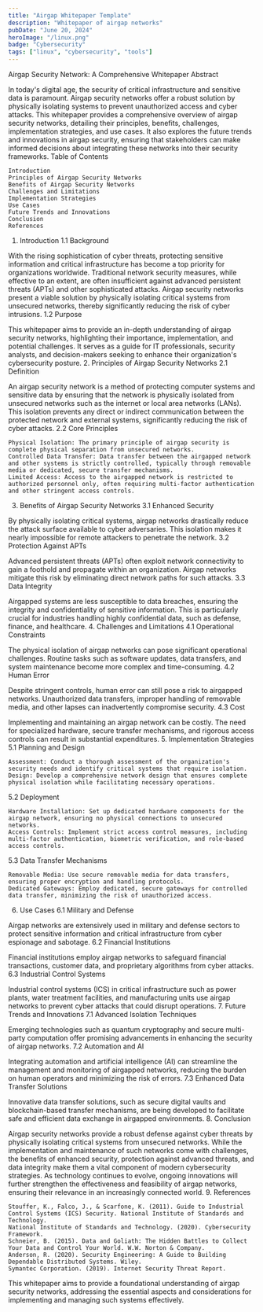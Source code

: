 ```yaml
---
title: "Airgap Whitepaper Template"
description: "Whitepaper of airgap networks"
pubDate: "June 20, 2024"
heroImage: "/linux.png"
badge: "Cybersecurity"
tags: ["linux", "cybersecurity", "tools"]
---
```


Airgap Security Network: A Comprehensive Whitepaper
Abstract

In today's digital age, the security of critical infrastructure and sensitive data is paramount. Airgap security networks offer a robust solution by physically isolating systems to prevent unauthorized access and cyber attacks. This whitepaper provides a comprehensive overview of airgap security networks, detailing their principles, benefits, challenges, implementation strategies, and use cases. It also explores the future trends and innovations in airgap security, ensuring that stakeholders can make informed decisions about integrating these networks into their security frameworks.
Table of Contents

    Introduction
    Principles of Airgap Security Networks
    Benefits of Airgap Security Networks
    Challenges and Limitations
    Implementation Strategies
    Use Cases
    Future Trends and Innovations
    Conclusion
    References

1. Introduction
   1.1 Background

With the rising sophistication of cyber threats, protecting sensitive information and critical infrastructure has become a top priority for organizations worldwide. Traditional network security measures, while effective to an extent, are often insufficient against advanced persistent threats (APTs) and other sophisticated attacks. Airgap security networks present a viable solution by physically isolating critical systems from unsecured networks, thereby significantly reducing the risk of cyber intrusions.
1.2 Purpose

This whitepaper aims to provide an in-depth understanding of airgap security networks, highlighting their importance, implementation, and potential challenges. It serves as a guide for IT professionals, security analysts, and decision-makers seeking to enhance their organization's cybersecurity posture. 2. Principles of Airgap Security Networks
2.1 Definition

An airgap security network is a method of protecting computer systems and sensitive data by ensuring that the network is physically isolated from unsecured networks such as the internet or local area networks (LANs). This isolation prevents any direct or indirect communication between the protected network and external systems, significantly reducing the risk of cyber attacks.
2.2 Core Principles

    Physical Isolation: The primary principle of airgap security is complete physical separation from unsecured networks.
    Controlled Data Transfer: Data transfer between the airgapped network and other systems is strictly controlled, typically through removable media or dedicated, secure transfer mechanisms.
    Limited Access: Access to the airgapped network is restricted to authorized personnel only, often requiring multi-factor authentication and other stringent access controls.

3. Benefits of Airgap Security Networks
   3.1 Enhanced Security

By physically isolating critical systems, airgap networks drastically reduce the attack surface available to cyber adversaries. This isolation makes it nearly impossible for remote attackers to penetrate the network.
3.2 Protection Against APTs

Advanced persistent threats (APTs) often exploit network connectivity to gain a foothold and propagate within an organization. Airgap networks mitigate this risk by eliminating direct network paths for such attacks.
3.3 Data Integrity

Airgapped systems are less susceptible to data breaches, ensuring the integrity and confidentiality of sensitive information. This is particularly crucial for industries handling highly confidential data, such as defense, finance, and healthcare. 4. Challenges and Limitations
4.1 Operational Constraints

The physical isolation of airgap networks can pose significant operational challenges. Routine tasks such as software updates, data transfers, and system maintenance become more complex and time-consuming.
4.2 Human Error

Despite stringent controls, human error can still pose a risk to airgapped networks. Unauthorized data transfers, improper handling of removable media, and other lapses can inadvertently compromise security.
4.3 Cost

Implementing and maintaining an airgap network can be costly. The need for specialized hardware, secure transfer mechanisms, and rigorous access controls can result in substantial expenditures. 5. Implementation Strategies
5.1 Planning and Design

    Assessment: Conduct a thorough assessment of the organization's security needs and identify critical systems that require isolation.
    Design: Develop a comprehensive network design that ensures complete physical isolation while facilitating necessary operations.

5.2 Deployment

    Hardware Installation: Set up dedicated hardware components for the airgap network, ensuring no physical connections to unsecured networks.
    Access Controls: Implement strict access control measures, including multi-factor authentication, biometric verification, and role-based access controls.

5.3 Data Transfer Mechanisms

    Removable Media: Use secure removable media for data transfers, ensuring proper encryption and handling protocols.
    Dedicated Gateways: Employ dedicated, secure gateways for controlled data transfer, minimizing the risk of unauthorized access.

6. Use Cases
   6.1 Military and Defense

Airgap networks are extensively used in military and defense sectors to protect sensitive information and critical infrastructure from cyber espionage and sabotage.
6.2 Financial Institutions

Financial institutions employ airgap networks to safeguard financial transactions, customer data, and proprietary algorithms from cyber attacks.
6.3 Industrial Control Systems

Industrial control systems (ICS) in critical infrastructure such as power plants, water treatment facilities, and manufacturing units use airgap networks to prevent cyber attacks that could disrupt operations. 7. Future Trends and Innovations
7.1 Advanced Isolation Techniques

Emerging technologies such as quantum cryptography and secure multi-party computation offer promising advancements in enhancing the security of airgap networks.
7.2 Automation and AI

Integrating automation and artificial intelligence (AI) can streamline the management and monitoring of airgapped networks, reducing the burden on human operators and minimizing the risk of errors.
7.3 Enhanced Data Transfer Solutions

Innovative data transfer solutions, such as secure digital vaults and blockchain-based transfer mechanisms, are being developed to facilitate safe and efficient data exchange in airgapped environments. 8. Conclusion

Airgap security networks provide a robust defense against cyber threats by physically isolating critical systems from unsecured networks. While the implementation and maintenance of such networks come with challenges, the benefits of enhanced security, protection against advanced threats, and data integrity make them a vital component of modern cybersecurity strategies. As technology continues to evolve, ongoing innovations will further strengthen the effectiveness and feasibility of airgap networks, ensuring their relevance in an increasingly connected world. 9. References

    Stouffer, K., Falco, J., & Scarfone, K. (2011). Guide to Industrial Control Systems (ICS) Security. National Institute of Standards and Technology.
    National Institute of Standards and Technology. (2020). Cybersecurity Framework.
    Schneier, B. (2015). Data and Goliath: The Hidden Battles to Collect Your Data and Control Your World. W.W. Norton & Company.
    Anderson, R. (2020). Security Engineering: A Guide to Building Dependable Distributed Systems. Wiley.
    Symantec Corporation. (2019). Internet Security Threat Report.

This whitepaper aims to provide a foundational understanding of airgap security networks, addressing the essential aspects and considerations for implementing and managing such systems effectively.
